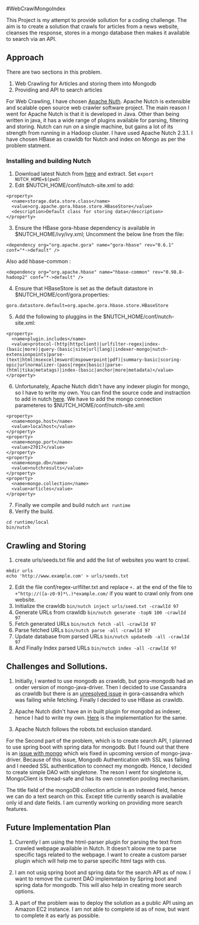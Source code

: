 #WebCrawlMongoIndex

This Project is my attempt to provide sollution for a coding challenge. The aim is to create a solution that crawls for articles from a news website, cleanses the response, stores in a mongo database then makes it available to search via an API.

## Approach

There are two sections in this problem.

  1. Web Crawling for Articles and storing them into Mongodb
  2. Providing and API to search articles

For Web Crawling, I have chosen [Apache Nuth](http://nutch.apache.org/). Apache Nutch is extensible and scalable open source web crawler software project. The main reason I went for Apache Nutch is that it is developed in Java. Other than being written in java, it has a wide range of plugins available for parsing, filtering and storing. Nutch can run on a single machine, but gains a lot of its strength from running in a Hadoop cluster. I have used Apache Nutch 2.3.1. I have chosen HBase as crawldb for Nutch and index on Mongo as per the problem statment.

### Installing and building Nutch

  1. Download latest Nutch from [here](http://nutch.apache.org/downloads.html) and extract. Set `export NUTCH_HOME=$(pwd)`
  2. Edit $NUTCH_HOME/conf/nutch-site.xml to add:
  
  ```
  <property>
    <name>storage.data.store.class</name>
    <value>org.apache.gora.hbase.store.HBaseStore</value>
    <description>Default class for storing data</description>
  </property>
  ```
  3. Ensure the HBase gora-hbase dependency is available in $NUTCH_HOME/ivy/ivy.xml; Uncomment the below line from the file:
  
  ```
  <dependency org="org.apache.gora" name="gora-hbase" rev="0.6.1" conf="*->default" />
  ```
  Also add hbase-common :
  
  ```
  <dependency org="org.apache.hbase" name="hbase-common" rev="0.98.8-hadoop2" conf="*->default" />
  ```
  4. Ensure that HBaseStore is set as the default datastore in $NUTCH_HOME/conf/gora.properties:
  
  ```
  gora.datastore.default=org.apache.gora.hbase.store.HBaseStore
  ```
  5. Add the following to pluggins in the $NUTCH_HOME/conf/nutch-site.xml:
  
  ```
  <property>
    <name>plugin.includes</name>
    <value>protocol-(http|httpclient)|urlfilter-regex|index-(basic|more)|query-(basic|site|url|lang)|indexer-mongo|nutch-extensionpoints|parse-(text|html|msexcel|msword|mspowerpoint|pdf)|summary-basic|scoring-opic|urlnormalizer-(pass|regex|basic)|parse-(html|tika|metatags)|index-(basic|anchor|more|metadata)</value>
  </property>
  ```
  6. Unfortunately, Apache Nutch didn't have any indexer plugin for mongo, so I have to write my own. You can find the source code and instraction to add in nutch [here](https://github.com/ApurbaPandey/WebCrawlMongoIndex/tree/master/WebCrawlMongoIndex/Nutch-plugins). We have to add the mongo connection parameteres to $NUTCH_HOME/conf/nutch-site.xml:
  
  ```
  <property>
    <name>mongo.host</name>
    <value>localhost</value>
  </property>
  <property>
    <name>mongo.port</name>
    <value>27017</value>
  </property>
  <property>
    <name>mongo.db</name>
    <value>nutchresults</value>
  </property>
  <property>
    <name>mongo.collection</name>
    <value>articles</value>
  </property>
  ```
  7. Finally we compile and build nutch `ant runtime`
  8. Verify the build.
  
  ```
  cd runtime/local
  bin/nutch
  ```
## Crawling and Storing 

  1. create urls/seeds.txt file and add the list of websites you want to crawl. 
  
  ```
  mkdir urls
  echo 'http://www.example.com' > urls/seeds.txt
  ```
  2. Edit the file conf/regex-urlfilter.txt and replace `+.` at the end of the file to `+^http://([a-z0-9]*\.)*example.com/` if you want to crawl only from one website.
  3. Initialize the crawldb `bin/nutch inject urls/seed.txt -crawlId 97`
  4. Generate URLs from crawldb `bin/nutch generate -topN 100 -crawlId 97`
  5. Fetch generated URLs `bin/nutch fetch -all -crawlId 97`
  6. Parse fetched URLs `bin/nutch parse -all -crawlId 97`
  7. Update database from parsed URLs `bin/nutch updatedb -all -crawlId 97`
  8. And Finally Index parsed URLs `bin/nutch index -all -crawlId 97`
  
## Challenges and Sollutions.

  1. Initially, I wanted to use mongodb as crawldb, but gora-mongodb had an onder version of mongo-java-driver. Then I decided to use Cassandra as crawldb but there is an [unresolved issue](https://issues.apache.org/jira/browse/GORA-416) in gora-cassandra which was failing while fetching. Finally I decided to use HBase as crawldb.
  
  2. Apache Nutch didn't have an in built plugin for mongobd as indexer, hence I had to write my own. [Here](https://github.com/ApurbaPandey/WebCrawlMongoIndex/tree/master/WebCrawlMongoIndex/Nutch-plugins) is the implementation for the same.
  
  3. Apache Nutch follows the robots.txt exclusion standard.
  
  
  For the Second part of the problem, which is to create search API, I planned to use spring boot with spring data for mongodb. But I found out that there is an [issue with mongo](https://jira.mongodb.org/browse/JAVA-2229) which wis fixed in upcoming version of mongo-java-driver. Because of this issue, Mongodb Authentication with SSL was failing and I needed SSL authentication to connect my mongodb. Hence, I decided to create simple DAO with singletone. The reson I went for singletone is, MongoClient is thread-safe and has its own connetion pooling mechanism.
  
  The title field of the mongoDB collection article is an indexed field, hence we can do a text search on this. Except title currently search is available only id and date fields. I am currently working on providing more search features.
  
## Future Implementation Plan

  1. Currently I am using the html-parser plugin for parsing the text from crawled webpage available in Nutch. It doesn't aloow me to parse specific tags related to the webpage. I want to create a custom parser plugin which will help me to parse specific html tags with css.
  
  2. I am not usig spring boot and spring data for the search API as of now. I want to remove the current DAO implemntaion by Spring boot and spring data for mongodb. This will also help in creating more search options.
  
  3. A part of the problem was to deploy the solution as a public API using an Amazon EC2 instance. I am not able to complete id as of now, but want to complete it as early as possible.
  
